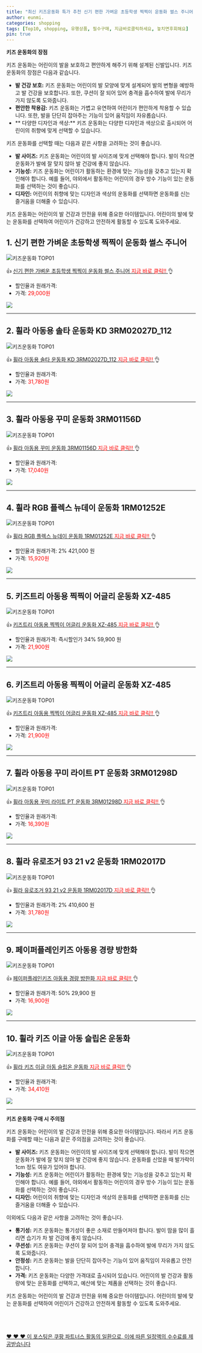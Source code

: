```yaml
---
title: "최신 키즈운동화 특가 추천 신기 편한 가벼운 초등학생 찍찍이 운동화 썰스 주니어 비교 장점"
author: eunmi.
categories: shopping
tags: [Top10, shopping, 유행상품, 필수구매, 지금바로클릭하세요, 놓치면후회해요]
pin: true
---
```

**키즈 운동화의 장점**

키즈 운동화는 어린이의 발을 보호하고 편안하게 해주기 위해 설계된 신발입니다. 키즈 운동화의 장점은 다음과 같습니다.

* **발 건강 보호:** 키즈 운동화는 어린이의 발 모양에 맞게 설계되어 발의 변형을 예방하고 발 건강을 보호합니다. 또한, 쿠션이 잘 되어 있어 충격을 흡수하여 발에 무리가 가지 않도록 도와줍니다.
* **편안한 착용감:** 키즈 운동화는 가볍고 유연하여 어린이가 편안하게 착용할 수 있습니다. 또한, 발을 단단히 잡아주는 기능이 있어 움직임이 자유롭습니다.
* ** 다양한 디자인과 색상:** 키즈 운동화는 다양한 디자인과 색상으로 출시되어 어린이의 취향에 맞게 선택할 수 있습니다.

키즈 운동화를 선택할 때는 다음과 같은 사항을 고려하는 것이 좋습니다.

* **발 사이즈:** 키즈 운동화는 어린이의 발 사이즈에 맞게 선택해야 합니다. 발이 작으면 운동화가 발에 잘 맞지 않아 발 건강에 좋지 않습니다.
* **기능성:** 키즈 운동화는 어린이가 활동하는 환경에 맞는 기능성을 갖추고 있는지 확인해야 합니다. 예를 들어, 야외에서 활동하는 어린이의 경우 방수 기능이 있는 운동화를 선택하는 것이 좋습니다.
* **디자인:** 어린이의 취향에 맞는 디자인과 색상의 운동화를 선택하면 운동화를 신는 즐거움을 더해줄 수 있습니다.

키즈 운동화는 어린이의 발 건강과 안전을 위해 중요한 아이템입니다. 어린이의 발에 맞는 운동화를 선택하여 어린이가 건강하고 안전하게 활동할 수 있도록 도와주세요.

   

## 1. 신기 편한 가벼운 초등학생 찍찍이 운동화 썰스 주니어

![키즈운동화 TOP01](https://thumbnail8.coupangcdn.com/thumbnails/remote/230x230ex/image/vendor_inventory/321b/a71915d22b1bf76c118c5005052c7b7020683a4709a93a83d4e611528e33.png)


👍 [신기 편한 가벼운 초등학생 찍찍이 운동화 썰스 주니어 <font color=red> 지금 바로 클릭!! </font> ](https://link.coupang.com/re/AFFSDP?lptag=AF3617701&subid=GithubCoopas&pageKey=7574534463&traceid=V0-153&itemId=19982824973&vendorItemId=87081047479) 👌 


- 할인율과 원래가격: 
- 가격: <span style='color:red'>29,000원</span>

[![](/discount_price.png)](https://link.coupang.com/re/AFFSDP?lptag=AF3617701&subid=GithubCoopas&pageKey=7574534463&traceid=V0-153&itemId=19982824973&vendorItemId=87081047479)

---


   

## 2. 휠라 아동용 솔타 운동화 KD 3RM02027D_112

![키즈운동화 TOP01](https://thumbnail10.coupangcdn.com/thumbnails/remote/230x230ex/image/rs_quotation_api/rkhiftf3/bff5af4ddbd74bb89365425be28ff765.jpg)


👍 [휠라 아동용 솔타 운동화 KD 3RM02027D_112 <font color=red> 지금 바로 클릭!! </font> ](https://link.coupang.com/re/AFFSDP?lptag=AF3617701&subid=GithubCoopas&pageKey=6233035033&traceid=V0-153&itemId=12502234748&vendorItemId=79770825862) 👌 


- 할인율과 원래가격: 
- 가격: <span style='color:red'>31,780원</span>

[![](/discount_price.png)](https://link.coupang.com/re/AFFSDP?lptag=AF3617701&subid=GithubCoopas&pageKey=6233035033&traceid=V0-153&itemId=12502234748&vendorItemId=79770825862)

---


   

## 3. 휠라 아동용 꾸미 운동화 3RM01156D

![키즈운동화 TOP01](https://thumbnail8.coupangcdn.com/thumbnails/remote/230x230ex/image/rs_quotation_api/obln6p25/0714b941d5984fbfbf02a9cb63933816.jpg)


👍 [휠라 아동용 꾸미 운동화 3RM01156D <font color=red> 지금 바로 클릭!! </font> ](https://link.coupang.com/re/AFFSDP?lptag=AF3617701&subid=GithubCoopas&pageKey=4841307775&traceid=V0-153&itemId=6257151521&vendorItemId=73453010438) 👌 


- 할인율과 원래가격: 
- 가격: <span style='color:red'>17,040원</span>

[![](/discount_price.png)](https://link.coupang.com/re/AFFSDP?lptag=AF3617701&subid=GithubCoopas&pageKey=4841307775&traceid=V0-153&itemId=6257151521&vendorItemId=73453010438)

---


   

## 4. 휠라 RGB 플렉스 뉴데이 운동화 1RM01252E

![키즈운동화 TOP01](https://thumbnail10.coupangcdn.com/thumbnails/remote/230x230ex/image/retail/images/1775996705100439-31959120-8ce4-4d9a-ad24-34e4a8081f49.jpg)


👍 [휠라 RGB 플렉스 뉴데이 운동화 1RM01252E <font color=red> 지금 바로 클릭!! </font> ](https://link.coupang.com/re/AFFSDP?lptag=AF3617701&subid=GithubCoopas&pageKey=6329093492&traceid=V0-153&itemId=13227162859&vendorItemId=80485326260) 👌 


- 할인율과 원래가격: 2%  421,000   원
- 가격: <span style='color:red'>15,920원</span>

[![](/discount_price.png)](https://link.coupang.com/re/AFFSDP?lptag=AF3617701&subid=GithubCoopas&pageKey=6329093492&traceid=V0-153&itemId=13227162859&vendorItemId=80485326260)

---


   

## 5. 키즈트리 아동용 찍찍이 어글리 운동화 XZ-485

![키즈운동화 TOP01](https://thumbnail8.coupangcdn.com/thumbnails/remote/230x230ex/image/retail/images/2022/08/25/18/3/dd27f1ef-e7a0-4b45-9d43-c005fc0c062c.jpg)


👍 [키즈트리 아동용 찍찍이 어글리 운동화 XZ-485 <font color=red> 지금 바로 클릭!! </font> ](https://link.coupang.com/re/AFFSDP?lptag=AF3617701&subid=GithubCoopas&pageKey=6732372781&traceid=V0-153&itemId=15690015719&vendorItemId=82904857280) 👌 


- 할인율과 원래가격: 즉시할인가 34%  59,900   원
- 가격: <span style='color:red'>21,900원</span>

[![](/discount_price.png)](https://link.coupang.com/re/AFFSDP?lptag=AF3617701&subid=GithubCoopas&pageKey=6732372781&traceid=V0-153&itemId=15690015719&vendorItemId=82904857280)

---


   

## 6. 키즈트리 아동용 찍찍이 어글리 운동화 XZ-485

![키즈운동화 TOP01](https://thumbnail10.coupangcdn.com/thumbnails/remote/230x230ex/image/retail/images/2022/08/25/18/0/55059ee2-6225-48c3-af8b-16d83fbb7084.jpg)


👍 [키즈트리 아동용 찍찍이 어글리 운동화 XZ-485 <font color=red> 지금 바로 클릭!! </font> ](https://link.coupang.com/re/AFFSDP?lptag=AF3617701&subid=GithubCoopas&pageKey=6732372781&traceid=V0-153&itemId=15690015693&vendorItemId=82904857189) 👌 


- 할인율과 원래가격: 
- 가격: <span style='color:red'>21,900원</span>

[![](/discount_price.png)](https://link.coupang.com/re/AFFSDP?lptag=AF3617701&subid=GithubCoopas&pageKey=6732372781&traceid=V0-153&itemId=15690015693&vendorItemId=82904857189)

---


   

## 7. 휠라 아동용 꾸미 라이트 PT 운동화 3RM01298D

![키즈운동화 TOP01](https://thumbnail8.coupangcdn.com/thumbnails/remote/230x230ex/image/rs_quotation_api/h0ui1gw5/1b42f432d4d249e1a19fa22a4225d101.jpg)


👍 [휠라 아동용 꾸미 라이트 PT 운동화 3RM01298D <font color=red> 지금 바로 클릭!! </font> ](https://link.coupang.com/re/AFFSDP?lptag=AF3617701&subid=GithubCoopas&pageKey=4841307084&traceid=V0-153&itemId=11710181513&vendorItemId=78984355907) 👌 


- 할인율과 원래가격: 
- 가격: <span style='color:red'>16,390원</span>

[![](/discount_price.png)](https://link.coupang.com/re/AFFSDP?lptag=AF3617701&subid=GithubCoopas&pageKey=4841307084&traceid=V0-153&itemId=11710181513&vendorItemId=78984355907)

---


   

## 8. 휠라 유로조거 93 21 v2 운동화 1RM02017D

![키즈운동화 TOP01](https://thumbnail9.coupangcdn.com/thumbnails/remote/230x230ex/image/rs_quotation_api/8os2baxf/a05c244db3554b22b3774e5c2ac6f227.jpg)


👍 [휠라 유로조거 93 21 v2 운동화 1RM02017D <font color=red> 지금 바로 클릭!! </font> ](https://link.coupang.com/re/AFFSDP?lptag=AF3617701&subid=GithubCoopas&pageKey=6143508817&traceid=V0-153&itemId=11804427963&vendorItemId=79077981112) 👌 


- 할인율과 원래가격: 2%  410,600   원
- 가격: <span style='color:red'>31,780원</span>

[![](/discount_price.png)](https://link.coupang.com/re/AFFSDP?lptag=AF3617701&subid=GithubCoopas&pageKey=6143508817&traceid=V0-153&itemId=11804427963&vendorItemId=79077981112)

---


   

## 9. 페이퍼플레인키즈 아동용 경량 방한화

![키즈운동화 TOP01](https://thumbnail6.coupangcdn.com/thumbnails/remote/230x230ex/image/vendor_inventory/d88d/5c7a31582f34a64ecf1ba989cd8962a163cbed2b799d05e45c4947f1d268.jpg)


👍 [페이퍼플레인키즈 아동용 경량 방한화 <font color=red> 지금 바로 클릭!! </font> ](https://link.coupang.com/re/AFFSDP?lptag=AF3617701&subid=GithubCoopas&pageKey=6168897573&traceid=V0-153&itemId=12027644729&vendorItemId=78531581733) 👌 


- 할인율과 원래가격: 50%  29,900   원
- 가격: <span style='color:red'>16,900원</span>

[![](/discount_price.png)](https://link.coupang.com/re/AFFSDP?lptag=AF3617701&subid=GithubCoopas&pageKey=6168897573&traceid=V0-153&itemId=12027644729&vendorItemId=78531581733)

---


   

## 10. 휠라 키즈 이글 아동 슬립온 운동화

![키즈운동화 TOP01](https://thumbnail7.coupangcdn.com/thumbnails/remote/230x230ex/image/vendor_inventory/606d/830877f39c7dffb2d6c5bba2c595bdf71ec395fb3a340ec4e231229998f0.jpg)


👍 [휠라 키즈 이글 아동 슬립온 운동화 <font color=red> 지금 바로 클릭!! </font> ](https://link.coupang.com/re/AFFSDP?lptag=AF3617701&subid=GithubCoopas&pageKey=7188931724&traceid=V0-153&itemId=18146231343&vendorItemId=85296581091) 👌 


- 할인율과 원래가격: 
- 가격: <span style='color:red'>34,410원</span>

[![](/discount_price.png)](https://link.coupang.com/re/AFFSDP?lptag=AF3617701&subid=GithubCoopas&pageKey=7188931724&traceid=V0-153&itemId=18146231343&vendorItemId=85296581091)

---
**키즈 운동화 구매 시 주의점**

키즈 운동화는 어린이의 발 건강과 안전을 위해 중요한 아이템입니다. 따라서 키즈 운동화를 구매할 때는 다음과 같은 주의점을 고려하는 것이 좋습니다.

* **발 사이즈:** 키즈 운동화는 어린이의 발 사이즈에 맞게 선택해야 합니다. 발이 작으면 운동화가 발에 잘 맞지 않아 발 건강에 좋지 않습니다. 운동화를 신었을 때 발가락이 1cm 정도 여유가 있어야 합니다.
* **기능성:** 키즈 운동화는 어린이가 활동하는 환경에 맞는 기능성을 갖추고 있는지 확인해야 합니다. 예를 들어, 야외에서 활동하는 어린이의 경우 방수 기능이 있는 운동화를 선택하는 것이 좋습니다.
* **디자인:** 어린이의 취향에 맞는 디자인과 색상의 운동화를 선택하면 운동화를 신는 즐거움을 더해줄 수 있습니다.

이외에도 다음과 같은 사항을 고려하는 것이 좋습니다.

* **통기성:** 키즈 운동화는 통기성이 좋은 소재로 만들어져야 합니다. 발이 땀을 많이 흘리면 습기가 차 발 건강에 좋지 않습니다.
* **쿠션성:** 키즈 운동화는 쿠션이 잘 되어 있어 충격을 흡수하여 발에 무리가 가지 않도록 도와줍니다.
* **안정성:** 키즈 운동화는 발을 단단히 잡아주는 기능이 있어 움직임이 자유롭고 안전합니다.
* **가격:** 키즈 운동화는 다양한 가격대로 출시되어 있습니다. 어린이의 발 건강과 활동량에 맞는 운동화를 선택하고, 예산에 맞는 제품을 선택하는 것이 좋습니다.

키즈 운동화는 어린이의 발 건강과 안전을 위해 중요한 아이템입니다. 어린이의 발에 맞는 운동화를 선택하여 어린이가 건강하고 안전하게 활동할 수 있도록 도와주세요.<br><br><br><br><br> [ ❤ ❤ ❤ 이 포스팅은 쿠팡 파트너스 활동의 일환으로, 이에 따른 일정액의 수수료를 제공받습니다](https://link.coupang.com/a/bcEFyh)